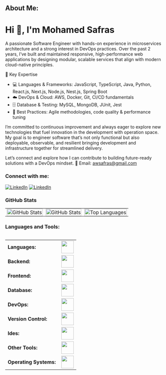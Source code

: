 ## About Me:
<h1 align="left">Hi 👋, I'm Mohamed Safras</h1>

A passionate Software Engineer with hands-on experience in microservices architecture and a strong interest in DevOps practices. Over the past 2 years, I’ve built and maintained responsive, high-performance web applications by designing modular, scalable services that align with modern cloud-native principles.

🚀 Key Expertise
- 💻 Languages & Frameworks: JavaScript, TypeScript, Java, Python, React.js, Next.js, Node.js, Nest.js, Spring Boot
- ☁️ DevOps & Cloud: AWS, Docker, Git, CI/CD fundamentals
- 🗄️ Database & Testing: MySQL, MongoDB, JUnit, Jest
- 🔧 Best Practices: Agile methodologies, code quality & performance tuning

I’m committed to continuous improvement and always eager to explore new technologies that fuel innovation in the development with operation space. My goal is to engineer software that’s not only functional but also deployable, observable, and resilient bringing development and infrastructure together for streamlined delivery.

Let’s connect and explore how I can contribute to building future-ready solutions with a DevOps mindset.
📧 Email: awsafras@gmail.com

### Connect with me:
[![LinkedIn](https://img.shields.io/badge/LinkedIn-0077B5?style=for-the-badge&logo=linkedin&logoColor=white)](https://www.linkedin.com/in/a-w-mohamed-safras/)
[![LinkedIn](https://img.shields.io/badge/Instagram-4f5bd5?style=for-the-badge&logo=instagramn&logoColor=white)](https://www.instagram.com/safras_bin_wadoodu)

### GitHub Stats
<div align="center">
 <table>
  <tr>
   <td align="center" style="padding: 0 5px;">
   <img src="https://git-hub-streak-stats.vercel.app?user=Mohamed-safras&theme=dark&hide_border=true&date_format=M%20j%5B%2C%20Y%5D" alt="GitHub Stats" width="100%" />
   </td>
   <td align="center" style="padding: 0 5px;">
   <img src="https://github-readme-stats.vercel.app/api?username=Mohamed-safras&show_icons=true&theme=dark&hide_border=true&count_private=true" alt="GitHub Stats" width="100%" />
   </td>
   <td align="center" style="padding: 0 5px;">
   <img src="https://github-readme-stats.vercel.app/api/top-langs/?username=Mohamed-safras&layout=compact&theme=dark&hide_border=true" alt="Top Languages" width="100%" />
   </td>
  </tr>
 </table>
</div>

### Languages and Tools:
<table align="left">
<tr>
<td style="font-weight: bold; padding-right: 10px; vertical-align: center; border: none;">Languages:</td>
<td><img height="40" src="https://skillicons.dev/icons?i=java,javascript,typescript,python"/></td>
</tr>
<tr>
<td style="font-weight: bold; padding-right: 10px; vertical-align: center; border: none;">Backend:</td>
<td><img height="40" src="https://skillicons.dev/icons?i=spring,maven,hibernate,nodejs,express,nest,fastapi,jest"/></td>
</tr>
<tr>
<td style="font-weight: bold; padding-right: 10px; vertical-align: center;">Frontend:</td>
<td><img height="40" src="https://skillicons.dev/icons?i=react,next,html,css,tailwind,scss,materialui,styledcomponents,redux,figma"/></td>
</tr>
<tr>
<td style="font-weight: bold; padding-right: 10px; vertical-align: center; border: none;">Database:</td>
<td><img height="40" src="https://skillicons.dev/icons?i=mysql,mongodb"/></td>
</tr>
<tr>
<td style="font-weight: bold; padding-right: 10px; vertical-align: center; border: none;">DevOps:</td>
<td><img height="40" src="https://skillicons.dev/icons?i=docker,kubernetes,aws,gcp,jenkins,githubactions"/></td>
</tr>
<tr>
<td style="font-weight: bold; padding-right: 10px; vertical-align: center; border: none;">Version Control:</td>
<td><img height="40" src="https://skillicons.dev/icons?i=git,github,gitlab"/></td>
</tr>
<tr>
<td style="font-weight: bold; padding-right: 10px; vertical-align: center; border: none;">Ides:</td>
<td><img height="40" src="https://skillicons.dev/icons?i=vscode,idea,eclipse,visualstudio,pycharm"/></td>
</tr>
<tr>
<td style="font-weight: bold; padding-right: 10px; vertical-align: center; border: none;">Other Tools:</td>
<td><img height="40" src="https://skillicons.dev/icons?i=kafka,grafana,bash,postman,anaconda"/></td>
</tr>
<tr>
<td style="font-weight: bold; padding-right: 10px; vertical-align: center; border: none;">Operating Systems:</td>
<td><img height="40" src="https://skillicons.dev/icons?i=windows,linux"/></td>
</tr>
</table>
